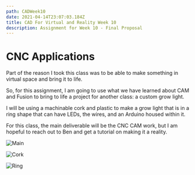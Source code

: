 ```yaml
---
path: CADWeek10
date: 2021-04-14T23:07:03.184Z
title: CAD For Virtual and Reality Week 10
description: Assignment for Week 10 - Final Proposal
---
```

# CNC Applications

Part of the reason I took this class was to be able to make something in virtual space and bring it to life. 

So, for this assignment, I am going to use what we have learned about CAM and Fusion to bring to life a project for another class: a custom grow light. 

I will be using a machinable cork and plastic to make a grow light that is in a ring shape that can have LEDs, the wires, and an Arduino housed within it. 

For this class, the main deliverable will be the CNC CAM work, but I am hopeful to reach out to Ben and get a tutorial on making it a reality. 

![Main](/../assets/cad/week10/main.jpg)

![Cork](/../assets/cad/week10/cork.jpg)

![Ring](/../assets/cad/week10/ring.jpg)